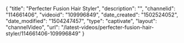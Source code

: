 {
    "title": "Perfecter Fusion Hair Styler",
    "description": "",
    "channelid": "114661406",
    "videoid": "109996849",
    "date_created": "1502524052",
    "date_modified": "1504247457",
    "type": "captivate",
    "layout": "channelVideo",
    "url": "\/latest-videos\/perfecter-fusion-hair-styler\/114661406-109996849"
}